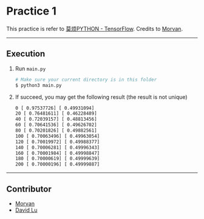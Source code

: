 # Practice 1

This practice is refer to [莫烦PYTHON - TensorFlow](https://morvanzhou.github.io/tutorials/machine-learning/tensorflow/2-2-example2/). Credits to [Morvan](https://github.com/MorvanZhou).

---
## Execution

1. Run `main.py`
    ```bash
    # Make sure your current directory is in this folder
    $ python3 main.py
    ```
2. If succeed, you may get the following result (the result is not unique)
    ```bash
    0 [ 0.97537726] [ 0.49931094]
    20 [ 0.76481611] [ 0.46228489]
    40 [ 0.72039157] [ 0.48813456]
    60 [ 0.70641536] [ 0.49626702]
    80 [ 0.70201826] [ 0.49882561]
    100 [ 0.70063496] [ 0.49963054]
    120 [ 0.70019972] [ 0.49988377]
    140 [ 0.70006281] [ 0.49996343]
    160 [ 0.70001984] [ 0.49998847]
    180 [ 0.70000619] [ 0.49999639]
    200 [ 0.70000196] [ 0.49999887]
    ```

---
## Contributor

* [Morvan](https://github.com/MorvanZhou)
* [David Lu](https://github.com/yungshenglu)
